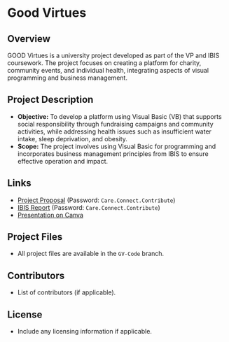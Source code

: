 # Good Virtues

## Overview
GOOD Virtues is a university project developed as part of the VP and IBIS coursework. The project focuses on creating a platform for charity, community events, and individual health, integrating aspects of visual programming and business management.

## Project Description
- **Objective:** To develop a platform using Visual Basic (VB) that supports social responsibility through fundraising campaigns and community activities, while addressing health issues such as insufficient water intake, sleep deprivation, and obesity.
- **Scope:** The project involves using Visual Basic for programming and incorporates business management principles from IBIS to ensure effective operation and impact.

## Links
- [Project Proposal](https://utpmy-my.sharepoint.com/:b:/g/personal/lee_22011261_utp_edu_my/ETsgWjqOfCZGhehL0DY6DSkBXLEqNIy04BhQUeTea9DcVQ) (Password: `Care.Connect.Contribute`)
- [IBIS Report](https://utpmy-my.sharepoint.com/:b:/g/personal/lee_22011261_utp_edu_my/ESUEzuQFWeRJsWG4Akc8KMAB2R-DsOka1DJoETlhhW4DNQ?e=dl0YfL) (Password: `Care.Connect.Contribute`)
- [Presentation on Canva](https://www.canva.com/design/DAGKFTSgrxo/_Kf7AMS529uh0i60BVOM-Q/view?utm_content=DAGKFTSgrxo&utm_campaign=designshare&utm_medium=link&utm_source=editor)

## Project Files
- All project files are available in the `GV-Code` branch.

## Contributors
- List of contributors (if applicable).

## License
- Include any licensing information if applicable.
